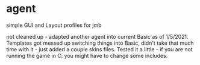 # agent
simple GUI and Layout profiles for jmb

not cleaned up - adapted another agent into current Basic as of 1/5/2021.  Templates got messed up switching things into Basic, didn't take that much time with it - just added a couple skins files.  Tested it a little - if you are not running the game in C:  you might have to change some includes.
